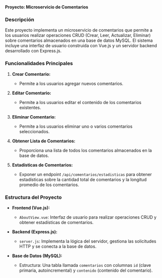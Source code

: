 **Proyecto: Microservicio de Comentarios**

### Descripción

Este proyecto implementa un microservicio de comentarios que permite a los usuarios realizar operaciones CRUD (Crear, Leer, Actualizar, Eliminar) sobre comentarios almacenados en una base de datos MySQL. El sistema incluye una interfaz de usuario construida con Vue.js y un servidor backend desarrollado con Express.js.

### Funcionalidades Principales

1. **Crear Comentario:**
   - Permite a los usuarios agregar nuevos comentarios.

2. **Editar Comentario:**
   - Permite a los usuarios editar el contenido de los comentarios existentes.

3. **Eliminar Comentario:**
   - Permite a los usuarios eliminar uno o varios comentarios seleccionados.

4. **Obtener Lista de Comentarios:**
   - Proporciona una lista de todos los comentarios almacenados en la base de datos.

5. **Estadísticas de Comentarios:**
   - Exponer un endpoint `/api/comentarios/estadisticas` para obtener estadísticas sobre la cantidad total de comentarios y la longitud promedio de los comentarios.

### Estructura del Proyecto

- **Frontend (Vue.js):**
  - `AboutView.vue`: Interfaz de usuario para realizar operaciones CRUD y obtener estadísticas de comentarios.

- **Backend (Express.js):**
  - `server.js`: Implementa la lógica del servidor, gestiona las solicitudes HTTP y se conecta a la base de datos.

- **Base de Datos (MySQL):**
  - Estructura: Una tabla llamada `comentarios` con columnas `id` (clave primaria, autoincremental) y `contenido` (contenido del comentario).